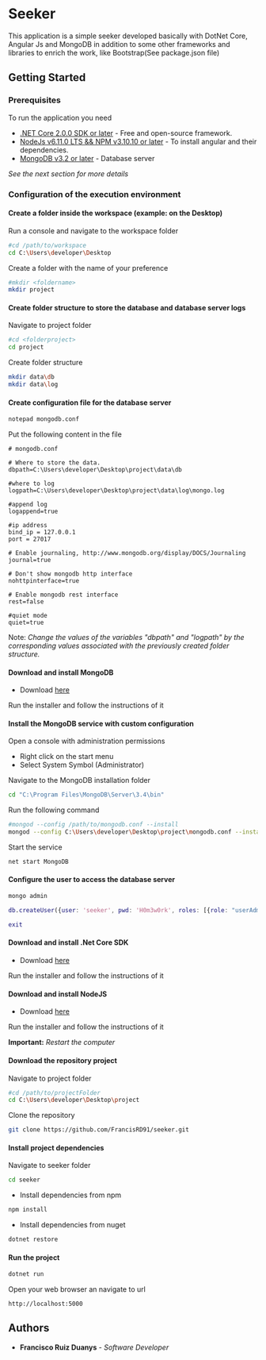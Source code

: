 # Seeker

This application is a simple seeker developed basically with DotNet Core, Angular Js and MongoDB in addition to some other frameworks and libraries to enrich the work, like Bootstrap(See package.json file)

## Getting Started

### Prerequisites

To run the application you need
* [.NET Core 2.0.0 SDK or later](https://www.microsoft.com/net/core) - Free and open-source framework.
* [NodeJs v6.11.0 LTS && NPM v3.10.10 or later](https://nodejs.org/en/) - To install angular and their dependencies.
* [MongoDB v3.2 or later](https://www.mongodb.com/download-center#community) - Database server

_See the next section for more details_

### Configuration of the execution environment
#### Create a folder inside the workspace (example: on the Desktop)

Run a console and navigate to the workspace folder

```bash
#cd /path/to/workspace
cd C:\Users\developer\Desktop
```
Create a folder with the name of your preference

```bash
#mkdir <foldername>
mkdir project
```

#### Create folder structure to store the database and database server logs

Navigate to project folder

```bash
#cd <folderproject>
cd project
```
Create folder structure

```bash
mkdir data\db
mkdir data\log
```
#### Create configuration file for the database server

```bash
notepad mongodb.conf
```
Put the following content in the file
    
```
# mongodb.conf
 
# Where to store the data.
dbpath=C:\Users\developer\Desktop\project\data\db
 
#where to log
logpath=C:\Users\developer\Desktop\project\data\log\mongo.log
 
#append log
logappend=true
 
#ip address
bind_ip = 127.0.0.1
port = 27017
 
# Enable journaling, http://www.mongodb.org/display/DOCS/Journaling
journal=true
 
# Don't show mongodb http interface
nohttpinterface=true
 
# Enable mongodb rest interface
rest=false
  
#quiet mode
quiet=true
```
Note: _Change the values of the variables "dbpath" and "logpath" by the corresponding values associated with the previously created folder structure._

#### Download and install MongoDB

* Download [here](https://www.mongodb.com/dr/fastdl.mongodb.org/win32/mongodb-win32-x86_64-2008plus-ssl-3.4.10-signed.msi/download)

Run the installer and follow the instructions of it

#### Install the MongoDB service with custom configuration

Open a console with administration permissions
* Right click on the start menu 
* Select System Symbol (Administrator)

Navigate to the MongoDB installation folder
```bash
cd "C:\Program Files\MongoDB\Server\3.4\bin"
```
Run the following command

```bash
#mongod --config /path/to/mongodb.conf --install
mongod --config C:\Users\developer\Desktop\project\mongodb.conf --install
```
Start the service
```
net start MongoDB
```
#### Configure the user to access the database server

``` bash
mongo admin
```
```m
db.createUser({user: 'seeker', pwd: 'H0m3w0rk', roles: [{role: "userAdminAnyDatabase", db: "admin"}]});
```
```m
exit
```
#### Download and install .Net Core SDK

* Download [here](https://download.microsoft.com/download/7/3/A/73A3E4DC-F019-47D1-9951-0453676E059B/dotnet-sdk-2.0.2-win-gs-x64.exe)

Run the installer and follow the instructions of it

#### Download and install NodeJS

* Download [here](https://nodejs.org/dist/v8.9.1/node-v8.9.1-x64.msi)

Run the installer and follow the instructions of it

**Important:** _Restart the computer_

#### Download the repository project

Navigate to project folder

```bash
#cd /path/to/projectFolder
cd C:\Users\developer\Desktop\project
```
 Clone the repository

```bash
git clone https://github.com/FrancisRD91/seeker.git
```
#### Install project dependencies

Navigate to seeker folder

```bash
cd seeker
```
*  Install dependencies from npm

```bash
npm install
```
*  Install dependencies from nuget

```bash
dotnet restore
```
#### Run the project

```bash
dotnet run
```

Open your web browser an navigate to url
```
http://localhost:5000
```
## Authors

* **Francisco Ruiz Duanys** - *Software Developer*


